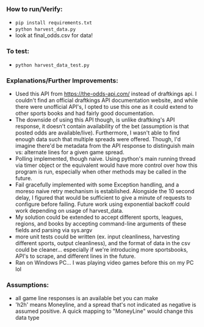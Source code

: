### How to run/Verify:
- `pip install requirements.txt`
- `python harvest_data.py`
- look at final_odds.csv for data!

### To test:
- `python harvest_data_test.py` 

### Explanations/Further Improvements:
- Used this API from https://the-odds-api.com/ instead of draftkings api. I couldn't find an official draftkings API documentation website, and while there were unofficial API's, I opted to use this one as it could extend to other sports books and had fairly good documentation.
- The downside of using this API though, is unlike draftking's API response, it doesn't contain availability of the bet (assumption is that posted odds are available/live). Furthermore, I wasn't able to find enough data such that multiple spreads were offered. Though, I'd imagine there'd be metadata from the API response to distinguish main vs: alternate lines for a given game spread.
- Polling implemented, though naive. Using python's main running thread via timer object or the equivalent would have more control over how this program is run, especially when other methods may be called in the future.
- Fail gracefully implemented with some Exception handling, and a moreso naive retry mechanism is established. Alongside the 10 second delay, I figured that would be sufficient to give a minute of requests to configure before failing. Future work using exponential backoff could work depending on usage of harvest_data.
- My solution could be extended to accept different sports, leagues, regions, and books by accepting command-line arguments of these fields and parsing via sys.argv 
- more unit tests could be written (ex. input cleanliness, harvesting different sports, output cleanliness), and the format of data in the csv could be cleaner... especially if we're introducing more sportsbooks, API's to scrape, and different lines in the future. 
- Ran on Windows PC... I was playing video games before this on my PC lol

### Assumptions:
- all game line responses is an available bet you can make 
- 'h2h' means Moneyline, and a spread that's not indicated as negative is assumed positive. A quick mapping to "MoneyLine" would change this data type
